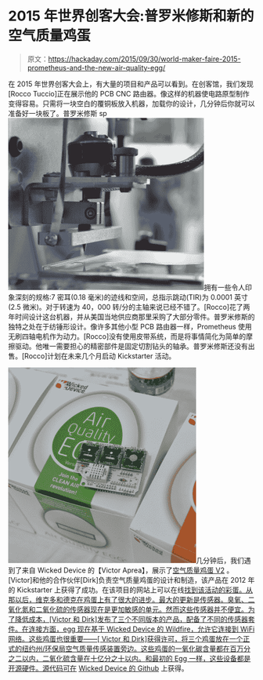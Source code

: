 # 2015 年世界创客大会:普罗米修斯和新的空气质量鸡蛋

> 原文：<https://hackaday.com/2015/09/30/world-maker-faire-2015-prometheus-and-the-new-air-quality-egg/>

在 2015 年世界创客大会上，有大量的项目和产品可以看到。在创客馆，我们发现[Rocco Tuccio]正在展示他的 PCB CNC 路由器。像这样的机器使电路原型制作变得容易。只需将一块空白的覆铜板放入机器，加载你的设计，几分钟后你就可以准备好一块板了。普罗米修斯 sp ![spindle](img/63e93d1ae9d495f50ec69a8fed7ec8f0.png)拥有一些令人印象深刻的规格:7 密耳(0.18 毫米)的迹线和空间，总指示跳动(TIR)为 0.0001 英寸(2.5 微米)。对于转速为 40，000 转/分的主轴来说已经不错了。[Rocco]花了两年时间设计这台机器，并从美国当地供应商那里采购了大部分零件。普罗米修斯的独特之处在于纺锤形设计。像许多其他小型 PCB 路由器一样，Prometheus 使用无刷四轴电机作为动力。[Rocco]没有使用皮带系统，而是将事情简化为简单的摩擦驱动。他唯一需要担心的精密部件是固定切割钻头的轴承。普罗米修斯还没有出售。[Rocco]计划在未来几个月启动 Kickstarter 活动。

![egg1](img/4ed7ba154f85c31d9f4eb4c409e98c62.png)几分钟后，我们遇到了来自 Wicked Device 的【Victor Aprea】，展示了[空气质量鸡蛋 V2](http://shop.wickeddevice.com/product-category/air-quality-egg/) 。[Victor]和他的合作伙伴[Dirk]负责空气质量鸡蛋的设计和制造，该产品在 2012 年的 Kickstarter 上获得了成功。在该项目的网站上可以在线[找到该活动的彩蛋。从那以后，维克多和德克在鸡蛋上有了很大的进步。最大的更新是传感器。臭氧、二氧化氮和二氧化硫的传感器现在是更加敏感的单元。然而这些传感器并不便宜。为了降低成本，[Victor 和 Dirk]发布了三个不同版本的产品，配备了不同的传感器套件。在连接方面，egg 现在基于 Wicked Device 的 Wildfire，允许它连接到 WiFi 网络。这些鸡蛋也很重要——[ Victor 和 Dirk]获得许可，将三个鸡蛋放在一个正式的纽约州/环保局空气质量传感装置旁边。这些鸡蛋的一氧化碳含量都在百万分之二以内，二氧化硫含量在十亿分之十以内。和最初的 Egg 一样，这些设备都是开源硬件。源代码可在](http://airqualityegg.com/) [Wicked Device 的 Github](https://github.com/WickedDevice) 上获得。